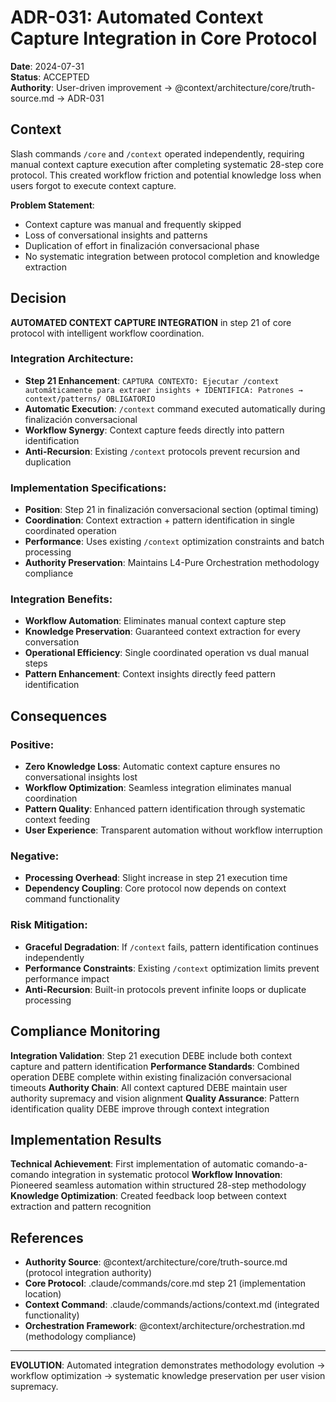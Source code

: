 # ADR-031: Automated Context Capture Integration in Core Protocol

**Date**: 2024-07-31  
**Status**: ACCEPTED  
**Authority**: User-driven improvement → @context/architecture/core/truth-source.md → ADR-031

## Context

Slash commands `/core` and `/context` operated independently, requiring manual context capture execution after completing systematic 28-step core protocol. This created workflow friction and potential knowledge loss when users forgot to execute context capture.

**Problem Statement**: 
- Context capture was manual and frequently skipped
- Loss of conversational insights and patterns
- Duplication of effort in finalización conversacional phase
- No systematic integration between protocol completion and knowledge extraction

## Decision

**AUTOMATED CONTEXT CAPTURE INTEGRATION** in step 21 of core protocol with intelligent workflow coordination.

### Integration Architecture:
- **Step 21 Enhancement**: `CAPTURA CONTEXTO: Ejecutar /context automáticamente para extraer insights + IDENTIFICA: Patrones → context/patterns/ OBLIGATORIO`
- **Automatic Execution**: `/context` command executed automatically during finalización conversacional
- **Workflow Synergy**: Context capture feeds directly into pattern identification
- **Anti-Recursion**: Existing `/context` protocols prevent recursion and duplication

### Implementation Specifications:
- **Position**: Step 21 in finalización conversacional section (optimal timing)
- **Coordination**: Context extraction + pattern identification in single coordinated operation
- **Performance**: Uses existing `/context` optimization constraints and batch processing
- **Authority Preservation**: Maintains L4-Pure Orchestration methodology compliance

### Integration Benefits:
- **Workflow Automation**: Eliminates manual context capture step
- **Knowledge Preservation**: Guaranteed context extraction for every conversation
- **Operational Efficiency**: Single coordinated operation vs dual manual steps
- **Pattern Enhancement**: Context insights directly feed pattern identification

## Consequences

### Positive:
- **Zero Knowledge Loss**: Automatic context capture ensures no conversational insights lost
- **Workflow Optimization**: Seamless integration eliminates manual coordination
- **Pattern Quality**: Enhanced pattern identification through systematic context feeding
- **User Experience**: Transparent automation without workflow interruption

### Negative:
- **Processing Overhead**: Slight increase in step 21 execution time
- **Dependency Coupling**: Core protocol now depends on context command functionality

### Risk Mitigation:
- **Graceful Degradation**: If `/context` fails, pattern identification continues independently
- **Performance Constraints**: Existing `/context` optimization limits prevent performance impact
- **Anti-Recursion**: Built-in protocols prevent infinite loops or duplicate processing

## Compliance Monitoring

**Integration Validation**: Step 21 execution DEBE include both context capture and pattern identification
**Performance Standards**: Combined operation DEBE complete within existing finalización conversacional timeouts
**Authority Chain**: All context captured DEBE maintain user authority supremacy and vision alignment
**Quality Assurance**: Pattern identification quality DEBE improve through context integration

## Implementation Results

**Technical Achievement**: First implementation of automatic comando-a-comando integration in systematic protocol
**Workflow Innovation**: Pioneered seamless automation within structured 28-step methodology
**Knowledge Optimization**: Created feedback loop between context extraction and pattern recognition

## References

- **Authority Source**: @context/architecture/core/truth-source.md (protocol integration authority)
- **Core Protocol**: .claude/commands/core.md step 21 (implementation location)
- **Context Command**: .claude/commands/actions/context.md (integrated functionality)
- **Orchestration Framework**: @context/architecture/orchestration.md (methodology compliance)

---
**EVOLUTION**: Automated integration demonstrates methodology evolution → workflow optimization → systematic knowledge preservation per user vision supremacy.